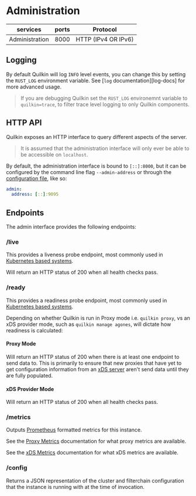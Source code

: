 # Administration

| services | ports | Protocol |
|----------|-------|-----------|
| Administration | 8000 | HTTP (IPv4 OR IPv6) |

## Logging
By default Quilkin will log `INFO` level events, you can change this by setting
the `RUST_LOG` environment variable. See [`log` documentation][log-docs] for
more advanced usage.

> If you are debugging Quilkin set the `RUST_LOG` environemnt variable to `quilkin=trace`, to filter trace level
> logging to only Quilkin components.

## HTTP API

Quilkin exposes an HTTP interface to query different aspects of the server.

> It is assumed that the administration interface will only ever be able to be accessible on `localhost`.

By default, the administration interface is bound to `[::]:8000`, but it can be configured by the command line flag
`--admin-address` or through the [configuration file](./configuration.md), like so:

```yaml
admin:
  address: [::]:9095
```


## Endpoints

The admin interface provides the following endpoints:

### /live

This provides a liveness probe endpoint, most commonly used in
[Kubernetes based systems](https://kubernetes.io/docs/tasks/configure-pod-container/configure-liveness-readiness-startup-probes/#define-a-liveness-command).

Will return an HTTP status of 200 when all health checks pass.

### /ready

This provides a readiness probe endpoint, most commonly used in
[Kubernetes based systems](https://kubernetes.io/docs/tasks/configure-pod-container/configure-liveness-readiness-startup-probes/#define-readiness-probes).

Depending on whether Quilkin is run in Proxy mode i.e. `quilkin proxy`, vs an xDS provider mode, such as `quilkin
manage agones`, will dictate how readiness is calculated:

#### Proxy Mode

Will return an HTTP status of 200 when there is at least one endpoint to send data to. This is primarily to ensure
that new proxies that have yet to get configuration information from an [xDS server](../services/xds.md) aren't send data
until they are fully populated.

#### xDS Provider Mode

Will return an HTTP status of 200 when all health checks pass.

### /metrics

Outputs [Prometheus](https://prometheus.io/) formatted metrics for this instance.

See the [Proxy Metrics](../services/proxy/metrics.md) documentation for what proxy metrics are available.

See the [xDS Metrics](../services/xds/metrics.md) documentation for what xDS metrics are available.

### /config

Returns a JSON representation of the cluster and filterchain configuration that the instance is running
with at the time of invocation.
